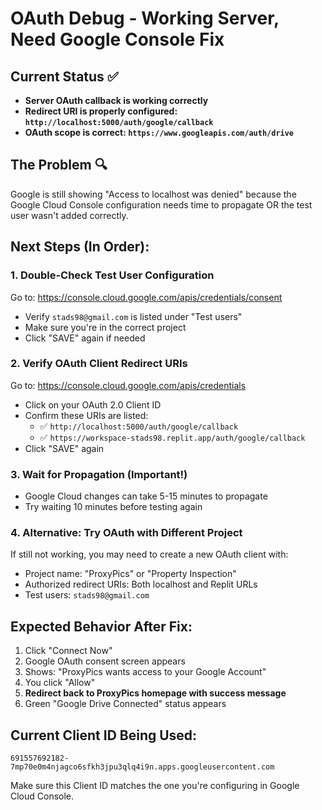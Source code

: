 # OAuth Debug - Working Server, Need Google Console Fix

## Current Status ✅
- **Server OAuth callback is working correctly** 
- **Redirect URI is properly configured: `http://localhost:5000/auth/google/callback`**
- **OAuth scope is correct: `https://www.googleapis.com/auth/drive`**

## The Problem 🔍
Google is still showing "Access to localhost was denied" because the Google Cloud Console configuration needs time to propagate OR the test user wasn't added correctly.

## Next Steps (In Order):

### 1. Double-Check Test User Configuration
Go to: https://console.cloud.google.com/apis/credentials/consent
- Verify `stads98@gmail.com` is listed under "Test users"
- Make sure you're in the correct project 
- Click "SAVE" again if needed

### 2. Verify OAuth Client Redirect URIs
Go to: https://console.cloud.google.com/apis/credentials
- Click on your OAuth 2.0 Client ID
- Confirm these URIs are listed:
  - ✅ `http://localhost:5000/auth/google/callback`
  - ✅ `https://workspace-stads98.replit.app/auth/google/callback`
- Click "SAVE" again

### 3. Wait for Propagation (Important!)
- Google Cloud changes can take 5-15 minutes to propagate
- Try waiting 10 minutes before testing again

### 4. Alternative: Try OAuth with Different Project
If still not working, you may need to create a new OAuth client with:
- Project name: "ProxyPics" or "Property Inspection"
- Authorized redirect URIs: Both localhost and Replit URLs
- Test users: `stads98@gmail.com`

## Expected Behavior After Fix:
1. Click "Connect Now"
2. Google OAuth consent screen appears
3. Shows: "ProxyPics wants access to your Google Account"
4. You click "Allow"
5. **Redirect back to ProxyPics homepage with success message**
6. Green "Google Drive Connected" status appears

## Current Client ID Being Used:
`691557692182-7mp70e0m4njagco6sfkh3jpu3qlq4i9n.apps.googleusercontent.com`

Make sure this Client ID matches the one you're configuring in Google Cloud Console.